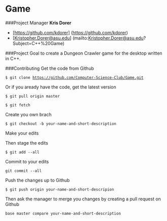Game
====

###Project Manager
**Kris Dorer**
+ [https://github.com/kdorer] (https://github.com/kdorer)
+ [Kristopher.Dorer@asu.edu] (mailto:Kristopher.Dorer@asu.edu?Subject=C++%20Game)

###Project Goal
to create a Dungeon Crawler game for the desktop written in C++.

###Contributing
Get the code from Github

<code>$ git clone https://github.com/Computer-Science-Club/Game.git</code>

Or if you aready have the code, get the latest version

<code>$ git pull origin master</code>

<code>$ git fetch</code>

Create you own brach

<code>$ git checkout -b your-name-and-short-description</code>

Make your edits

Then stage the edits

<code>$ git add --all</code>

Commit to your edits

<code>git commit --all</code>

Push the changes up to Github

<code>$ git push origin your-name-and-short-descripion</code>

Then ask the manager to merge you changes by creating a pull request on Github

<code>base master compare your-name-and-short-description</code>

